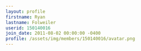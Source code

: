 ```yaml
---
layout: profile
firstname: Ryan
lastname: Folweiler
userid: 150140016
join_date: 2011-08-02 00:00:00 -0400
profile: /assets/img/members/150140016/avatar.png
---
```


